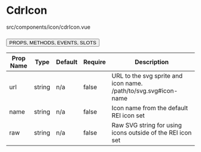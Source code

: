 # <span class="display-name">CdrIcon</span>


<span class="file">src/components/icon/cdrIcon.vue<span>




### <button class='title'>PROPS, METHODS, EVENTS, SLOTS</button>

Prop Name | Type | Default | Require | Description
--- | --- | --- | --- | ---
url | string | n/a | false | URL to the svg sprite and icon name. /path/to/svg.svg#icon-name
name | string | n/a | false | Icon name from the default REI icon set
raw | string | n/a | false | Raw SVG string for using icons outside of the REI icon set
